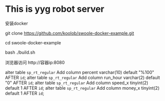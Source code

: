 # This is yyg robot server

安装docker

git clone https://github.com/koolob/swoole-docker-example.git

cd swoole-docker-example

bash ./build.sh

浏览器访问 http://容器ip:8080

alter table `sp_rt_regular` Add column percent varchar(10) default "%100" AFTER `id`;
alter table `sp_rt_regular` Add column run_hour varchar(2) default "0" AFTER `id`;
alter table `sp_rt_regular` Add column speed_x tinyint(2) default 1 AFTER `id`;
alter table `sp_rt_regular` Add column money_x tinyint(2) default 1 AFTER `id`;
